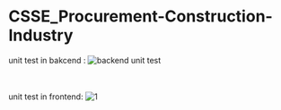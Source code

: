 # CSSE_Procurement-Construction-Industry


unit test in bakcend :
    ![backend unit test ](https://user-images.githubusercontent.com/86770967/199428232-025435e3-8051-4a7b-874b-d94598a5070d.png)


<br><br>
unit test in frontend:
   ![1](https://user-images.githubusercontent.com/86770967/199428409-a7744ef2-d903-4a64-bd88-644b258d64a5.png)
